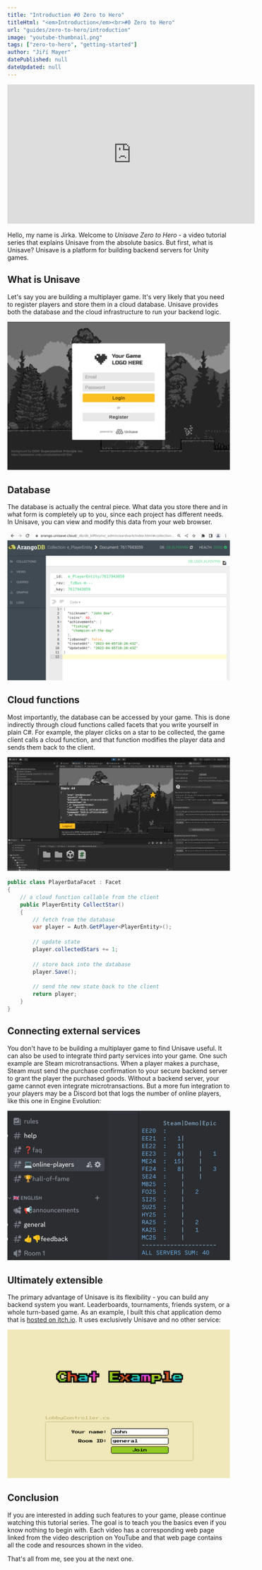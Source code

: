 ```yaml
---
title: "Introduction #0 Zero to Hero"
titleHtml: "<em>Introduction</em><br>#0 Zero to Hero"
url: "guides/zero-to-hero/introduction"
image: "youtube-thumbnail.png"
tags: ["zero-to-hero", "getting-started"]
author: "Jiří Mayer"
datePublished: null
dateUpdated: null
---
```


<div class="youtube-container">
    <iframe width="560" height="315" src="https://www.youtube.com/embed/leGadAt4t9k?si=Z2_xOUGUZr3ihKtN" title="YouTube video player" frameborder="0" allow="accelerometer; autoplay; clipboard-write; encrypted-media; gyroscope; picture-in-picture; web-share" referrerpolicy="strict-origin-when-cross-origin" allowfullscreen></iframe>
</div>

Hello, my name is Jirka. Welcome to *Unisave Zero to Hero* - a video tutorial series that explains Unisave from the absolute basics. But first, what is Unisave? Unisave is a platform for building backend servers for Unity games.


## What is Unisave

Let's say you are building a multiplayer game. It's very likely that you need to register players and store them in a cloud database. Unisave provides both the database and the cloud infrastructure to run your backend logic.

<img src="email-login-example-scene.png" alt="Login form from the example scene in the Unity asset"/>


## Database

The database is actually the central piece. What data you store there and in what form is completely up to you, since each project has different needs. In Unisave, you can view and modify this data from your web browser.

<img src="aardvark-screenshot.png" alt="Web-based access to the database."/>


## Cloud functions

Most importantly, the database can be accessed by your game. This is done indirectly through cloud functions called facets that you write yourself in plain C#. For example, the player clicks on a star to be collected, the game client calls a cloud function, and that function modifies the player data and sends them back to the client.

<img src="star-clicking-scene.png" alt="In one of the asset examples you click a star to collect points, which are stored in the database."/>

```csharp
public class PlayerDataFacet : Facet
{
    // a cloud function callable from the client
    public PlayerEntity CollectStar()
    {
        // fetch from the database
        var player = Auth.GetPlayer<PlayerEntity>();

        // update state
        player.collectedStars += 1;

        // store back into the database
        player.Save();

        // send the new state back to the client
        return player;
    }
}
```


## Connecting external services

You don't have to be building a multiplayer game to find Unisave useful. It can also be used to integrate third party services into your game. One such example are Steam microtransactions. When a player makes a purchase, Steam must send the purchase confirmation to your secure backend server to grant the player the purchased goods. Without a backend server, your game cannot even integrate microtransactions. But a more fun integration to your players may be a Discord bot that logs the number of online players, like this one in Engine Evolution:

<img src="discord-bot.png" alt="Discord bot in Engine Evolution, listing online players in real time."/>


## Ultimately extensible

The primary advantage of Unisave is its flexibility - you can build any backend system you want. Leaderboards, tournaments, friends system, or a whole turn-based game. As an example, I built this chat application demo that is [hosted on itch.io](https://unisave.itch.io/chat-example). It uses exclusively Unisave and no other service:

<img src="chat-example.png" alt="Chat example project included in the Unity asset and also running on itch.io"/>


## Conclusion

If you are interested in adding such features to your game, please continue watching this tutorial series. The goal is to teach you the basics even if you know nothing to begin with. Each video has a corresponding web page linked from the video description on YouTube and that web page contains all the code and resources shown in the video.

That's all from me, see you at the next one.
